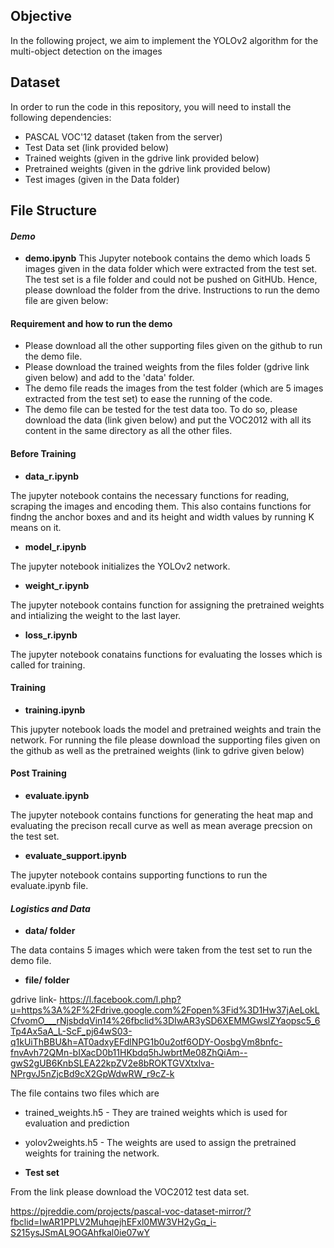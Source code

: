 
## Objective
In the following project, we aim to implement the YOLOv2 algorithm for the multi-object detection on the images

## Dataset
In order to run the code in this repository, you will need to install the following dependencies:
* PASCAL VOC'12 dataset (taken from the server)
* Test Data set (link provided below)
* Trained weights (given in the gdrive link provided below)
* Pretrained weights (given in the gdrive link provided below)
* Test images (given in the Data folder)

## File Structure



#### _Demo_
* **demo.ipynb**
This Jupyter notebook contains the demo which loads 5 images given in the data folder which were extracted from the test set. The test set is a file folder and could not be pushed on GitHUb. Hence, please download the folder from the drive. 
Instructions to run the demo file are given below:

#### Requirement and how to run the demo 
* Please download all the other supporting files given on the github to run the demo file. 
* Please download the trained weights from the files folder (gdrive link given below) and add to the 'data' folder. 
* The demo file reads the images from the test folder (which are 5 images extracted from the test set) to ease the running of the code. 
* The demo file can be tested for the test data too. To do so, please download the data (link given below) and put the VOC2012  with all its content in the same directory as all the other files. 


#### Before Training 
* **data_r.ipynb**

The jupyter notebook contains the necessary functions for reading, scraping the images and encoding them. This also contains functions for findng the anchor boxes and and its height and width values by running K means on it.

* **model_r.ipynb**

The jupyter notebook initializes the YOLOv2 network.

* **weight_r.ipynb**

The jupyter notebook contains function for assigning the pretrained weights and intializing the weight to the last layer.

* **loss_r.ipynb**

The jupyter notebook conatains functions for evaluating the losses which is called for training.

#### Training
* **training.ipynb**

This jupyter notebook loads the model and pretrained weights and train the network. For running the file please download the supporting files given on the github as well as the pretrained weights (link to gdrive given below)

#### Post Training

* **evaluate.ipynb**

The jupyter notebook contains functions for generating the heat map and evaluating the precison recall curve as well as mean average precsion on the test set. 

* **evaluate_support.ipynb**

The jupyter notebook contains supporting functions to run the evaluate.ipynb file. 

#### _Logistics and Data_

* **data/ folder**

The data contains 5 images which were taken from the test set to run the demo file. 

* **file/ folder**

gdrive link- https://l.facebook.com/l.php?u=https%3A%2F%2Fdrive.google.com%2Fopen%3Fid%3D1Hw37jAeLokLCfvomO___rNjsbdqVin14%26fbclid%3DIwAR3ySD6XEMMGwslZYaopsc5_6Tp4Ax5aA_L-ScF_pj64wS03-q1kUiThBBU&h=AT0adxyEFdlNPG1b0u2otf6ODY-OosbgVm8bnfc-fnvAvh72QMn-bIXacD0b11HKbdq5hJwbrtMe08ZhQiAm--gwS2gUB6KnbSLEA22kpZV2e8bROKTGVXtxlva-NPrgvJ5nZjcBd9cX2GpWdwRW_r9cZ-k

The file contains two files which are 

* trained_weights.h5 - They are trained weights which is used for evaluation and prediction 
* yolov2weights.h5 - The weights are used to assign the pretrained weights for training the network.


* **Test set**

From the link please download the VOC2012 test data set. 

https://pjreddie.com/projects/pascal-voc-dataset-mirror/?fbclid=IwAR1PPLV2MuhqejhEFxl0MW3VH2yGq_i-S215ysJSmAL9OGAhfkal0ie07wY

